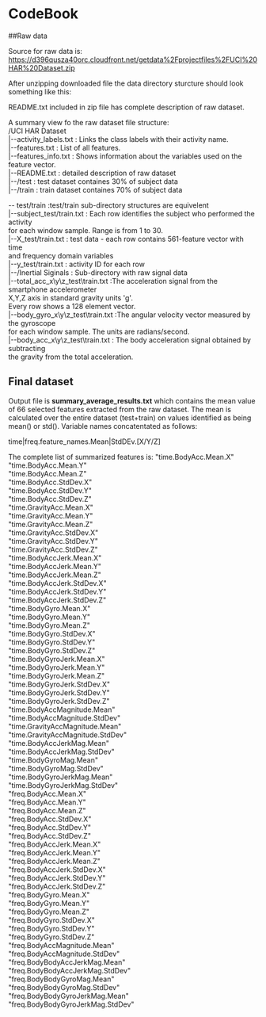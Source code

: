 
# CodeBook

##Raw data 

Source for raw data is: https://d396qusza40orc.cloudfront.net/getdata%2Fprojectfiles%2FUCI%20HAR%20Dataset.zip

After unzipping downloaded file the data directory sturcture should look something like this:

README.txt included in zip file has complete description of raw dataset.

A summary view fo the raw dataset file structure:  
/UCI HAR Dataset  
|--activity_labels.txt : Links the class labels with their activity name.  
|--features.txt        : List of all features.  
|--features_info.txt   : Shows information about the variables used on the feature vector.  
|--README.txt          : detailed description of raw dataset   
|--/test               : test dataset containes 30% of subject data  
|--/train              : train dataset containes 70% of subject data  

-- test/train :test/train sub-directory structures are equivelent  
   |--subject_test/train.txt    : Each row identifies the subject who performed the activity  
                                       for each window sample. Range is from 1 to 30.   
   |--X_test/train.txt          : test data - each row contains 561-feature vector with time   
                                       and frequency domain variables  
   |--y_test/train.txt          : activity ID for each row   
   |--/Inertial Siginals        : Sub-directory with raw signal data  
       |--total_acc_x\y\z_test\train.txt  :The acceleration signal from the smartphone accelerometer  
                                          X,Y,Z axis in standard gravity units 'g'.   
                                          Every row shows a 128 element vector.  
       |--body_gyro_x\y\z_test\train.txt  :The angular velocity vector measured by the gyroscope   
                                              for each window sample. The units are radians/second.  
       |--body_acc_x\y\z_test\train.txt   : The body acceleration signal obtained by subtracting   
                                              the gravity from the total acceleration.   

## Final dataset
Output file is **summary_average_results.txt** which contains the mean value of 66 selected features extracted from
the raw dataset. The mean is calculated over the entire dataset (test+train) on values identified as being mean() 
or std(). Variable names concatentated as follows:

time|freq.feature_names.Mean|StdDEv.[X/Y/Z]

The complete list of summarized features is:
"time.BodyAcc.Mean.X"  
"time.BodyAcc.Mean.Y"  
"time.BodyAcc.Mean.Z"  
"time.BodyAcc.StdDev.X"  
"time.BodyAcc.StdDev.Y"  
"time.BodyAcc.StdDev.Z"  
"time.GravityAcc.Mean.X"  
"time.GravityAcc.Mean.Y"  
"time.GravityAcc.Mean.Z"  
"time.GravityAcc.StdDev.X"  
"time.GravityAcc.StdDev.Y"  
"time.GravityAcc.StdDev.Z"  
"time.BodyAccJerk.Mean.X"  
"time.BodyAccJerk.Mean.Y"  
"time.BodyAccJerk.Mean.Z"  
"time.BodyAccJerk.StdDev.X"  
"time.BodyAccJerk.StdDev.Y"  
"time.BodyAccJerk.StdDev.Z"  
"time.BodyGyro.Mean.X"  
"time.BodyGyro.Mean.Y"  
"time.BodyGyro.Mean.Z"  
"time.BodyGyro.StdDev.X"  
"time.BodyGyro.StdDev.Y"  
"time.BodyGyro.StdDev.Z"  
"time.BodyGyroJerk.Mean.X"  
"time.BodyGyroJerk.Mean.Y"  
"time.BodyGyroJerk.Mean.Z"  
"time.BodyGyroJerk.StdDev.X"  
"time.BodyGyroJerk.StdDev.Y"  
"time.BodyGyroJerk.StdDev.Z"  
"time.BodyAccMagnitude.Mean"  
"time.BodyAccMagnitude.StdDev"  
"time.GravityAccMagnitude.Mean"  
"time.GravityAccMagnitude.StdDev"  
"time.BodyAccJerkMag.Mean"  
"time.BodyAccJerkMag.StdDev"  
"time.BodyGyroMag.Mean"  
"time.BodyGyroMag.StdDev"  
"time.BodyGyroJerkMag.Mean"  
"time.BodyGyroJerkMag.StdDev"  
"freq.BodyAcc.Mean.X"  
"freq.BodyAcc.Mean.Y"  
"freq.BodyAcc.Mean.Z"  
"freq.BodyAcc.StdDev.X"  
"freq.BodyAcc.StdDev.Y"  
"freq.BodyAcc.StdDev.Z"  
"freq.BodyAccJerk.Mean.X"  
"freq.BodyAccJerk.Mean.Y"  
"freq.BodyAccJerk.Mean.Z"  
"freq.BodyAccJerk.StdDev.X"  
"freq.BodyAccJerk.StdDev.Y"  
"freq.BodyAccJerk.StdDev.Z"  
"freq.BodyGyro.Mean.X"  
"freq.BodyGyro.Mean.Y"  
"freq.BodyGyro.Mean.Z"  
"freq.BodyGyro.StdDev.X"  
"freq.BodyGyro.StdDev.Y"  
"freq.BodyGyro.StdDev.Z"  
"freq.BodyAccMagnitude.Mean"  
"freq.BodyAccMagnitude.StdDev"  
"freq.BodyBodyAccJerkMag.Mean"  
"freq.BodyBodyAccJerkMag.StdDev"  
"freq.BodyBodyGyroMag.Mean"  
"freq.BodyBodyGyroMag.StdDev"  
"freq.BodyBodyGyroJerkMag.Mean"  
"freq.BodyBodyGyroJerkMag.StdDev"  
